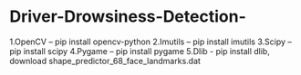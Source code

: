 # Driver-Drowsiness-Detection-
1.OpenCV – pip install opencv-python 2.Imutils – pip install imutils 3.Scipy – pip install scipy 4.Pygame – pip install pygame 5.Dlib - pip install dlib, download shape_predictor_68_face_landmarks.dat
